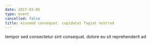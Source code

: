 ```yaml
---
date: 2017-03-05
type: event
cancelled: false
title: eiusmod consequat. cupidatat fugiat nostrud
---
```

tempor sed consectetur sint consequat. dolore eu sit reprehenderit ad